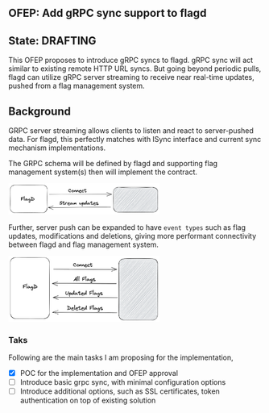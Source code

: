 ## OFEP: Add gRPC sync support to flagd

## State: DRAFTING

This OFEP proposes to introduce gRPC syncs to flagd. gRPC sync will act similar to existing remote HTTP URL syncs. But
going beyond periodic pulls, flagd can utilize gRPC server streaming to receive near real-time updates, pushed from a
flag management system.

## Background

GRPC server streaming allows clients to listen and react to server-pushed data. For flagd, this perfectly matches with
ISync interface and current sync mechanism implementations.

The GRPC schema will be defined by flagd and supporting flag management system(s) then will implement the contract.

<img src="images/ofep-fd-grpc-1.png" width="300">

Further, server push can be expanded to have `event types` such as flag updates, modifications and deletions, giving more
performant connectivity between flagd and flag management system.

<img src="images/ofep-fd-grpc-2.png" width="300">

### Taks

Following are the main tasks I am proposing for the implementation,

- [x] POC for the implementation and OFEP approval
- [ ] Introduce basic grpc sync, with minimal configuration options
- [ ] Introduce additional options, such as SSL certificates, token authentication on top of existing solution
